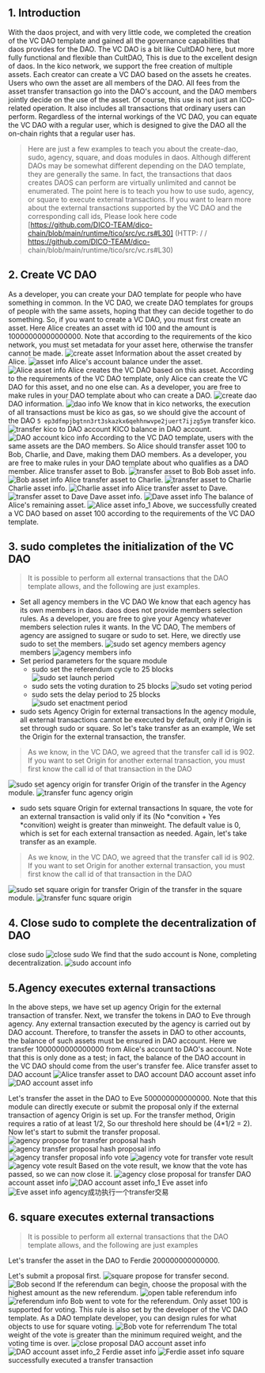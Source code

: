 ## 1. Introduction
With the daos project, and with very little code, we completed the creation of the VC DAO template and gained all the governance capabilities that daos provides for the DAO. The VC DAO is a bit like CultDAO here, but more fully functional and flexible than CultDAO,
This is due to the excellent design of daos. In the kico network, we support the free creation of multiple assets. Each creator can create a VC DAO based on the assets he creates.
Users who own the asset are all members of the DAO. All fees from the asset transfer transaction go into the DAO's account, and the DAO members jointly decide on the use of the asset. Of course, this use is not just an ICO-related operation.
It also includes all transactions that ordinary users can perform. Regardless of the internal workings of the VC DAO, you can equate the VC DAO with a regular user, which is designed to give the DAO all the on-chain rights that a regular user has.

> Here are just a few examples to teach you about the create-dao, sudo, agency, square, and doas modules in daos. Although different DAOs may be somewhat different depending on the DAO template, they are generally the same.
In fact, the transactions that daos creates DAOS can perform are virtually unlimited and cannot be enumerated. The point here is to teach you how to use sudo, agency, or square to execute external transactions. 
If you want to learn more about the external transactions supported by the VC DAO and the corresponding call ids, 
Please look here code [https://github.com/DICO-TEAM/dico-chain/blob/main/runtime/tico/src/vc.rs#L30] (HTTP: / / https://github.com/DICO-TEAM/dico- chain/blob/main/runtime/tico/src/vc.rs#L30)

## 2. Create VC DAO
As a developer, you can create your DAO template for people who have something in common.
In the VC DAO, we create DAO templates for groups of people with the same assets, hoping that they can decide together to do something. So, if you want to create a VC DAO, you must first create an asset.
Here Alice creates an asset with id 100 and the amount is 10000000000000000. Note that according to the requirements of the kico network, you must set metadata for your asset here, otherwise the transfer cannot be made.
![create asset](./vc-dao-pic/create%20asset.png)
Information about the asset created by Alice.
![asset info](./vc-dao-pic/asset%20info.png)
Alice's account balance under the asset.
![Alice asset info](./vc-dao-pic/Alice%20asset%20info.png)
Alice creates the VC DAO based on this asset. According to the requirements of the VC DAO template, only Alice can create the VC DAO for this asset, and no one else can.
As a developer, you are free to make rules in your DAO template about who can create a DAO.
![create dao](./vc-dao-pic/create%20dao.png)
DAO information.
![dao info](./vc-dao-pic/dao%20info.png)
We know that in kico networks, the execution of all transactions must be kico as gas, so we should give the account of the DAO ` 5 ep3dfmpjbgtnn3rt3skazkx6qehhnwvpe2juert7ijzg5ym ` transfer kico.
![transfer kico to DAO account](./vc-dao-pic/transfer%20kico%20to%20DAO%20account.png)
KICO balance in DAO account.
![DAO account kico info](./vc-dao-pic/DAO%20account%20kico%20info.png)
According to the VC DAO template, users with the same assets are the DAO members. So Alice should transfer asset 100 to Bob, Charlie, and Dave, making them DAO members.
As a developer, you are free to make rules in your DAO template about who qualifies as a DAO member.
Alice transfer asset to Bob.
![transfer asset to Bob](./vc-dao-pic/transfer%20asset%20to%20Bob.png)
Bob asset info.
![Bob asset info](./vc-dao-pic/Bob%20asset%20info.png)
Alice transfer asset to Charlie.
![transfer asset to Charlie](./vc-dao-pic/transfer%20asset%20to%20Charlie.png)
Charlie asset info.
![Charlie asset info](./vc-dao-pic/Charlie%20asset%20info.png)
Alice transfer asset to Dave.
![transfer asset to Dave](./vc-dao-pic/transfer%20asset%20to%20Dave.png)
Dave asset info.
![Dave asset info](./vc-dao-pic/Dave%20asset%20info.png)
The balance of Alice's remaining asset.
![Alice asset info_1](./vc-dao-pic/Alice%20asset%20info_1.png)
Above, we successfully created a VC DAO based on asset 100 according to the requirements of the VC DAO template.
## 3. sudo completes the initialization of the VC DAO
> It is possible to perform all external transactions that the DAO template allows, and the following are just examples.
* Set all agency members in the VC DAO
We know that each agency has its own members in daos. daos does not provide members selection rules. As a developer, you are free to give your Agency whatever members selection rules it wants. In the VC DAO,
The members of agency are assigned to suqare or sudo to set. Here, we directly use sudo to set the members.
![sudo set agency members](./vc-dao-pic/sudo%20set%20agency%20members.png)
agency members
![agency members info](./vc-dao-pic/agency%20members%20info.png)
* Set period parameters for the square module
    * sudo set the referendum cycle to 25 blocks
  ![sudo set launch period](./vc-dao-pic/sudo%20set%20launch%20period.png)
    * sudo sets the voting duration to 25 blocks
  ![sudo set voting period](./vc-dao-pic/sudo%20set%20voting%20period.png)
    * sudo sets the delay period to 25 blocks
  ![sudo set enactment period](./vc-dao-pic/sudo%20set%20enactment%20period.png)
* sudo sets Agency Origin for external transactions
In the agency module, all external transactions cannot be executed by default, only if Origin is set through sudo or square. So let's take transfer as an example,
We set the Origin for the external transaction, the transfer.
> As we know, in the VC DAO, we agreed that the transfer call id is 902. If you want to set Origin for another external transaction, you must first know the call id of that transaction in the DAO

![sudo set agency origin for transfer](./vc-dao-pic/sudo%20set%20agency%20origin%20for%20transfer.png)
Origin of the transfer in the Agency module.
![transfer func agency origin](./vc-dao-pic/transfer%20func%20agency%20origin.png)
* sudo sets square Origin for external transactions
In square, the vote for an external transaction is valid only if its (No *convition + Yes *convition) weight is greater than minweight. 
The default value is 0, which is set for each external transaction as needed. Again, let's take transfer as an example.
> As we know, in the VC DAO, we agreed that the transfer call id is 902. If you want to set Origin for another external transaction, you must first know the call id of that transaction in the DAO

![sudo set square origin for transfer](./vc-dao-pic/sudo%20set%20square%20origin%20for%20transfer.png)
Origin of the transfer in the square module.
![transfer func square origin](./vc-dao-pic/transfer%20func%20square%20origin.png)
## 4. Close sudo to complete the decentralization of DAO
close sudo
![close sudo](./vc-dao-pic/close%20sudo.png)
We find that the sudo account is None, completing decentralization.
![sudo account info](./vc-dao-pic/sudo%20account%20info.png)
## 5.Agency executes external transactions
In the above steps, we have set up agency Origin for the external transaction of transfer. Next, we transfer the tokens in DAO to Eve through agency.
Any external transaction executed by the agency is carried out by DAO account. Therefore, to transfer the assets in DAO to other accounts, 
the balance of such assets must be ensured in DAO account. Here we transfer 1000000000000000 from Alice's account to DAO's account.
Note that this is only done as a test; in fact, the balance of the DAO account in the VC DAO should come from the user's transfer fee.
Alice transfer asset to DAO account
![Alice transfer asset to DAO account](./vc-dao-pic/Alice%20transfer%20asset%20to%20DAO%20account.png)
DAO account asset info
![DAO account asset info](./vc-dao-pic/DAO%20account%20asset%20info.png)

Let's transfer the asset in the DAO to Eve 500000000000000.
Note that this module can directly execute or submit the proposal only if the external transaction of agency Origin is set up. 
For the transfer method, Origin requires a ratio of at least 1/2,
So our threshold here should be (4*1/2 = 2).
Now let's start to submit the transfer proposal.
![agency propose for transfer](./vc-dao-pic/agency%20propose%20for%20transfer.png)
proposal hash
![agency transfer proposal hash](./vc-dao-pic/agency%20transfer%20proposal%20hash.png)
proposal info
![agency transfer proposal info](./vc-dao-pic/agency%20transfer%20proposal%20info.png)
vote
![agency vote for transfer](./vc-dao-pic/agency%20vote%20for%20transfer.png)
vote result
![agency vote result](./vc-dao-pic/agency%20vote%20result.png)
Based on the vote result, we know that the vote has passed, so we can now close it.
![agency close proposal for transfer](./vc-dao-pic/agency%20close%20proposal%20for%20transfer.png)
DAO account asset info
![DAO account asset info_1](./vc-dao-pic/DAO%20account%20asset%20info_1.png)
Eve asset info
![Eve asset info](./vc-dao-pic/Eve%20asset%20info.png)
agency成功执行一个transfer交易
## 6. square executes external transactions
> It is possible to perform all external transactions that the DAO template allows, and the following are just examples

Let's transfer the asset in the DAO to Ferdie 200000000000000.

Let's submit a proposal first.
![square propose for transfer](./vc-dao-pic/square%20propose%20for%20transfer.png)
second. 
![Bob second](./vc-dao-pic/Bob%20second.png)
If the referendum can begin, choose the proposal with the highest amount as the new referendum.
![open table](./vc-dao-pic/open%20table.png)
referendum info
![referendum info](./vc-dao-pic/referendum%20info.png)
Bob went to vote for the referendum. Only asset 100 is supported for voting. This rule is also set by the developer of the VC DAO template. 
As a DAO template developer, you can design rules for what objects to use for square voting.
![Bob vote for referrendum](./vc-dao-pic/Bob%20vote%20for%20referrendum.png)
The total weight of the vote is greater than the minimum required weight, and the voting time is over.
![close proposal](./vc-dao-pic/close%20proposal.png)
DAO account asset info
![DAO account asset info_2](./vc-dao-pic/DAO%20account%20asset%20info_2.png)
Ferdie asset info
![Ferdie asset info](./vc-dao-pic/Ferdie%20asset%20info.png)
square successfully executed a transfer transaction